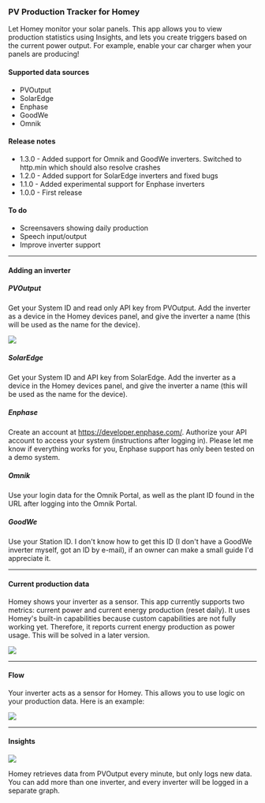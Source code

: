 ### PV Production Tracker for Homey  

Let Homey monitor your solar panels. This app allows you to view production statistics using Insights, and lets you create triggers based on the current power output. For example, enable your car charger when your panels are producing!

#### Supported data sources
* PVOutput
* SolarEdge
* Enphase
* GoodWe
* Omnik

#### Release notes
* 1.3.0 - Added support for Omnik and GoodWe inverters. Switched to http.min which should also resolve crashes
* 1.2.0 - Added support for SolarEdge inverters and fixed bugs
* 1.1.0 - Added experimental support for Enphase inverters
* 1.0.0 - First release

#### To do
* Screensavers showing daily production
* Speech input/output
* Improve inverter support

---
#### Adding an inverter
##### PVOutput
Get your System ID and read only API key from PVOutput. Add the inverter as a device in the Homey devices panel, and give the inverter a name (this will be used as the name for the device).

![](http://i.imgur.com/REJxrUg.png)

##### SolarEdge
Get your System ID and API key from SolarEdge. Add the inverter as a device in the Homey devices panel, and give the inverter a name (this will be used as the name for the device).

##### Enphase
Create an account at https://developer.enphase.com/. Authorize your API account to access your system (instructions after logging in). Please let me know if everything works for you, Enphase support has only been tested on a demo system.

##### Omnik
Use your login data for the Omnik Portal, as well as the plant ID found in the URL after logging into the Omnik Portal.

##### GoodWe
Use your Station ID. I don't know how to get this ID (I don't have a GoodWe inverter myself, got an ID by e-mail), if an owner can make a small guide I'd appreciate it.

---
#### Current production data

Homey shows your inverter as a sensor. This app currently supports two metrics: current power and current energy production (reset daily). It uses Homey's built-in capabilities because custom capabilities are not fully working yet. Therefore, it reports current energy production as power usage. This will be solved in a later version.

![](http://i.imgur.com/Ozscz9k.png)

---
#### Flow 

Your inverter acts as a sensor for Homey. This allows you to use logic on your production data. Here is an example:

![](http://i.imgur.com/HyLuawu.png)

---
#### Insights 

![](http://i.imgur.com/7VZiddt.png)

Homey retrieves data from PVOutput every minute, but only logs new data. You can add more than one inverter, and every inverter will be logged in a separate graph.
